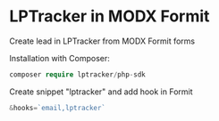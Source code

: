 # LPTracker in MODX Formit

Create lead in LPTracker from MODX Formit forms

Installation with Composer:
```php
composer require lptracker/php-sdk
```

Create snippet "lptracker" and add hook in Formit
```php
&hooks=`email,lptracker`
```